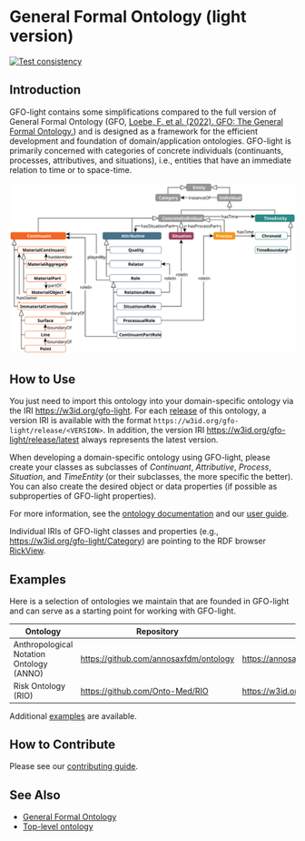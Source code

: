 # General Formal Ontology (light version)

[![Test consistency](https://github.com/Onto-Med/gfo-light/actions/workflows/test.yml/badge.svg?branch=main)](https://github.com/Onto-Med/gfo-light/actions/workflows/test.yml)

<!-- TODO: add DOI badge -->
<!-- [![DOI](https://zenodo.org/badge/_.svg)](https://zenodo.org/badge/latestdoi/_) -->

## Introduction

GFO-light contains some simplifications compared to the full version of General Formal Ontology (GFO, [Loebe, F. et al. (2022). GFO: The General Formal Ontology.](https://doi.org/10.3233/AO-220264)) and is designed as a framework for the efficient development and foundation of domain/application ontologies. GFO-light is primarily concerned with categories of concrete individuals (continuants, processes, attributives, and situations), i.e., entities that have an immediate relation to time or to space-time.

![GFO-light overview](docs/images/gfo-light.svg)

## How to Use

You just need to import this ontology into your domain-specific ontology via the IRI https://w3id.org/gfo-light. For each [release](https://github.com/Onto-Med/gfo-light/releases) of this ontology, a version IRI is available with the format `https://w3id.org/gfo-light/release/<VERSION>`. In addition, the version IRI <https://w3id.org/gfo-light/release/latest> always represents the latest version.

When developing a domain-specific ontology using GFO-light, please create your classes as subclasses of _Continuant_, _Attributive_, _Process_, _Situation_, and _TimeEntity_ (or their subclasses, the more specific the better). You can also create the desired object or data properties (if possible as subproperties of GFO-light properties).

For more information, see the [ontology documentation](https://onto-med.github.io/gfo-light/latest/) and our [user guide](docs/guide.md).

Individual IRIs of GFO-light classes and properties (e.g., https://w3id.org/gfo-light/Category) are pointing to the RDF browser [RickView](https://github.com/KonradHoeffner/rickview).

## Examples

Here is a selection of ontologies we maintain that are founded in GFO-light and can serve as a starting point for working with GFO-light.

| Ontology                                 | Repository                             | IRI                             |
| ---------------------------------------- | -------------------------------------- | ------------------------------- |
| Anthropological Notation Ontology (ANNO) | https://github.com/annosaxfdm/ontology | https://annosaxfdm.de/ontology/ |
| Risk Ontology (RIO)                      | https://github.com/Onto-Med/RIO        | https://w3id.org/rio/           |

Additional [examples](examples) are available.

## How to Contribute

Please see our [contributing guide](CONTRIBUTING.md).

## See Also

- [General Formal Ontology](https://github.com/Onto-Med/GFO)
- [Top-level ontology](http://en.wikipedia.org/wiki/Upper_ontology_%28computer_science%29)
